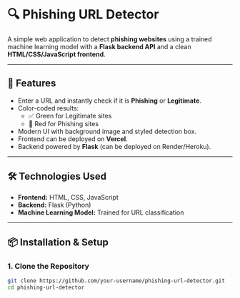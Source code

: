 # 🔍 Phishing URL Detector

A simple web application to detect **phishing websites** using a trained machine learning model with a **Flask backend API** and a clean **HTML/CSS/JavaScript frontend**.

---

## 🚀 Features
- Enter a URL and instantly check if it is **Phishing** or **Legitimate**.
- Color-coded results:
  - ✅ Green for Legitimate sites
  - 🚨 Red for Phishing sites
- Modern UI with background image and styled detection box.
- Frontend can be deployed on **Vercel**.
- Backend powered by **Flask** (can be deployed on Render/Heroku).

---

## 🛠️ Technologies Used
- **Frontend:** HTML, CSS, JavaScript
- **Backend:** Flask (Python)
- **Machine Learning Model:** Trained for URL classification

---

## 📦 Installation & Setup

### 1. Clone the Repository
```bash
git clone https://github.com/your-username/phishing-url-detector.git
cd phishing-url-detector
